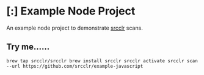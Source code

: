 # [:] Example Node Project

An example node project to demonstrate [srcclr](https://www.srcclr.com) scans.

## Try me......

`
brew tap srcclr/srcclr
brew install srcclr
srcclr activate
srcclr scan --url https://github.com/srcclr/example-javascript
`
